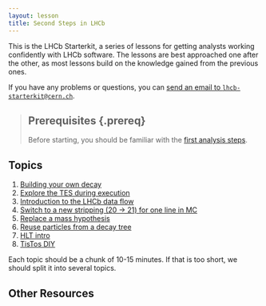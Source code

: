 ```yaml
---
layout: lesson
title: Second Steps in LHCb
---
```


This is the LHCb Starterkit, a series of lessons for getting analysts working 
confidently with LHCb software.
The lessons are best approached one after the other, as most lessons build on 
the knowledge gained from the previous ones.

If you have any problems or questions, you can [send an email to 
`lhcb-starterkit@cern.ch`](mailto:lhcb-starterkit@cern.ch).

> ## Prerequisites {.prereq}
>
> Before starting, you should be familiar with the [first analysis steps](https://lhcb.github.io/first-analysis-steps/).
>

## Topics

1. [Building your own decay](01-building-decays.html)
1. [Explore the TES during execution](19-store-exploring.html)
1. [Introduction to the LHCb data flow](08-stripping.html)
1. [Switch to a new stripping (20 -> 21) for one line in MC](14-rerun-stripping.html)
1. [Replace a mass hypothesis](17-switch-mass-hypo.html)
1. [Reuse particles from a decay tree](18-filter-in-trees.html)
1. [HLT intro](18-hlt-intro.html)
1. [TisTos DIY](18-tistos-diy.html)

Each topic should be a chunk of 10-15 minutes.
If that is too short, we should split it into several topics.

## Other Resources
